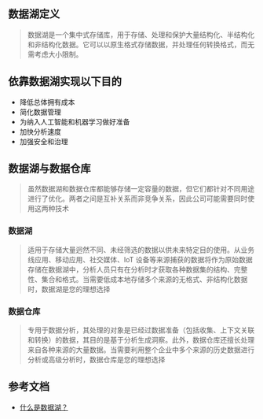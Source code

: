 ## 数据湖定义
> 数据湖是一个集中式存储库，用于存储、处理和保护大量结构化、半结构化和非结构化数据。它可以以原生格式存储数据，并处理任何转换格式，而无需考虑大小限制。
## 依靠数据湖实现以下目的
* 降低总体拥有成本
* 简化数据管理
* 为纳入人工智能和机器学习做好准备
* 加快分析速度
* 加强安全和治理
## 数据湖与数据仓库
> 虽然数据湖和数据仓库都能够存储一定容量的数据，但它们都针对不同用途进行了优化。两者之间是互补关系而非竞争关系，因此公司可能需要同时使用这两种技术
### 数据湖
> 适用于存储大量迥然不同、未经筛选的数据以供未来特定目的使用。从业务线应用、移动应用、社交媒体、IoT 设备等来源捕获的数据将作为原始数据存储在数据湖中，分析人员只有在分析时才获取各种数据集的结构、完整性、集合和格式。当需要低成本地存储多个来源的无格式、非结构化数据时，数据湖是您的理想选择

### 数据仓库
> 专用于数据分析，其处理的对象是已经过数据准备（包括收集、上下文关联和转换）的数据，其目的是基于分析生成洞察。此外，数据仓库还擅长处理来自各种来源的大量数据。当需要利用整个企业中多个来源的历史数据进行分析或高级分析时，数据仓库是您的理想选择

## 参考文档
* [什么是数据湖？](https://cloud.google.com/learn/what-is-a-data-lake?hl=zh-cn)
